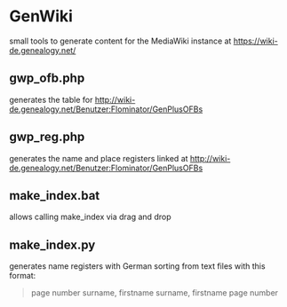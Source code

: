 # GenWiki
small tools to generate content for the MediaWiki instance at https://wiki-de.genealogy.net/

## gwp_ofb.php
generates the table for http://wiki-de.genealogy.net/Benutzer:Flominator/GenPlusOFBs

## gwp_reg.php
generates the name and place registers linked at http://wiki-de.genealogy.net/Benutzer:Flominator/GenPlusOFBs

## make_index.bat 
allows calling make_index via drag and drop

## make_index.py
generates name registers with German sorting from text files with this format:
> page number
> surname, firstname
> surname, firstname
> page number

